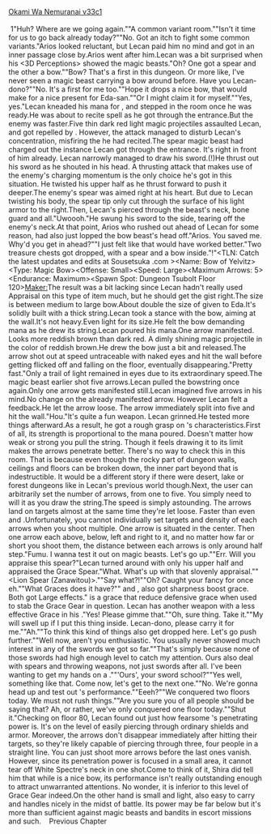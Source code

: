 [Okami Wa Nemuranai v33c1](https://www.sousetsuka.com/2020/12/okami-wa-nemuranai-331.html)
<br/><br/>
 1"Huh? Where are we going again.""A common variant room.""Isn't it time for us to go back already today?""No. Got an itch to fight some common variants."Arios looked reluctant, but Lecan paid him no mind and got in an inner passage close by.Arios went after him.Lecan was a bit surprised when his <3D Perceptions> showed the magic beasts."Oh? One got a spear and the other a bow.""Bow? That's a first in this dungeon. Or more like, I've never seen a magic beast carrying a bow around before. Have you Lecan-dono?""No. It's a first for me too.""Hope it drops a nice bow, that would make for a nice present for Eda-san.""Or I might claim it for myself.""Yes, yes."Lecan kneaded his mana for <Barrier>, and stepped in the room once he was ready.He was about to recite <Barrier> spell as he got through the entrance.But the enemy was faster.Five thin dark red light magic projectiles assaulted Lecan, and got repelled by <Necklace of Intuador>. However, the attack managed to disturb Lecan's concentration, misfiring the <Barrier> he had recited.The spear magic beast had charged out the instance Lecan got through the entrance. It's right in front of him already. Lecan narrowly managed to draw his sword.(<Puncture>!)He thrust out his sword as he shouted in his head. A thrusting attack that makes use of the enemy's charging momentum is the only choice he's got in this situation. He twisted his upper half as he thrust forward to push it deeper.The enemy's spear was aimed right at his heart. But due to Lecan twisting his body, the spear tip only cut through the surface of his light armor to the right.Then, Lecan's <Power Sword> pierced through the beast's neck, bone guard and all."Uwoooh."He swung his sword to the side, tearing off the enemy's neck.At that point, Arios who rushed out ahead of Lecan for some reason, had also just lopped the bow beast's head off."Arios. You saved me. Why'd you get in ahead?""I just felt like that would have worked better."Two treasure chests got dropped, with a spear and a bow inside."<Appraisal>!"<TLN: Catch the latest updates and edits at Sousetsuka .com ><Name: Bow of Yelvitz><Type: Magic Bow><Offense: Small><Piercing Strength: Medium><Speed: Large><Maximum Arrows: 5><Wear Rate: Minimum><Endurance: Maximum><Spawn Spot: Dungeon Tsubolt Floor 120><Maker:>The result was a bit lacking since Lecan hadn't really used Appraisal on this type of item much, but he should get the gist right.The size is between medium to large bow.About double the size of <Bow of Ishia> given to Eda.It's solidly built with a thick string.Lecan took a stance with the bow, aiming at the wall.It's not heavy.Even light for its size.He felt the bow demanding mana as he drew its string.Lecan poured his mana.One arrow manifested. Looks more reddish brown than dark red. A dimly shining magic projectile in the color of reddish brown.He drew the bow just a bit and released.The arrow shot out at speed untraceable with naked eyes and hit the wall before getting flicked off and falling on the floor, eventually disappearing."Pretty fast."Only a trail of light remained in eyes due to its extraordinary speed.The magic beast earlier shot five arrows.Lecan pulled the bowstring once again.Only one arrow gets manifested still.Lecan imagined five arrows in his mind.No change on the already manifested arrow. However Lecan felt a feedback.He let the arrow loose. The arrow immediately split into five and hit the wall."Hou."It's quite a fun weapon. Lecan grinned.He tested more things afterward.As a result, he got a rough grasp on <Bow of Yelvitz>'s characteristics.First of all, its strength is proportional to the mana poured. Doesn't matter how weak or strong you pull the string. Though it feels drawing it to its limit makes the arrows penetrate better. There's no way to check this in this room. That is because even though the rocky part of dungeon walls, ceilings and floors can be broken down, the inner part beyond that is indestructible. It would be a different story if there were desert, lake or forest dungeons like in Lecan's previous world though.Next, the user can arbitrarily set the number of arrows, from one to five. You simply need to will it as you draw the string.The speed is simply astounding. The arrows land on targets almost at the same time they're let loose. Faster than even <Lightning> and <Flame Spear>.Unfortunately, you cannot individually set targets and density of each arrows when you shoot multiple. One arrow is situated in the center. Then one arrow each above, below, left and right to it, and no matter how far or short you shoot them, the distance between each arrows is only around half step."Fumu. I wanna test it out on magic beasts. Let's go up.""Err. Will you appraise this spear?"Lecan turned around with only his upper half and appraised the Grace Spear."What. What's up with that slovenly appraisal.""<Lion Spear (Zanawitou)>.""Say what?!""Oh? Caught your fancy for once eh.""What Graces does it have?""<Cross Pierce> and <State Retention>, also got sharpness boost grace. Both got Large effects."<Cross Pierce> is a grace that reduce defensive grace when used to stab the Grace Gear in question. Lecan has another weapon with a less effective <Cross Pierce> Grace in his <Storage>."Yes! Please gimme that.""Oh, sure thing. Take it.""My <Box> will swell up if I put this thing inside. Lecan-dono, please carry it for me.""Ah.""To think this kind of things also get dropped here. Let's go push further.""Well now, aren't you enthusiastic. You usually never showed much interest in any of the swords we got so far.""That's simply because none of those swords had high enough level to catch my attention. Ours also deal with spears and throwing weapons, not just swords after all. I've been wanting to get my hands on a <Lion Spear>.""'Ours', your sword school?""Yes well, something like that. Come now, let's get to the next one.""No. We're gonna head up and test out <Bow of Yelvitz>'s performance.""Eeeh?""We conquered two floors today. We must not rush things.""Are you sure you of all people should be saying that? Ah, or rather, we've only conquered one floor today.""Shut it."Checking on floor 80, Lecan found out just how fearsome <Bow of Yelvitz>'s penetrating power is. It's on the level of easily piercing through ordinary shields and armor. Moreover, the arrows don't disappear immediately after hitting their targets, so they're likely capable of piercing through three, four people in a straight line. You can just shoot more arrows before the last ones vanish. However, since its penetration power is focused in a small area, it cannot tear off White Spectre's neck in one shot.Come to think of it, Shira did tell him that while <Bow of Ishia> is a nice bow, its performance isn't really outstanding enough to attract unwarranted attentions. No wonder, it is inferior to this level of Grace Gear indeed.On the other hand <Bow of Ishia> is small and light, also easy to carry and handles nicely in the midst of battle. Its power may be far below <Bow of Yelvitz> but it's more than sufficient against magic beasts and bandits in escort missions and such.    Previous Chapter <br/>
